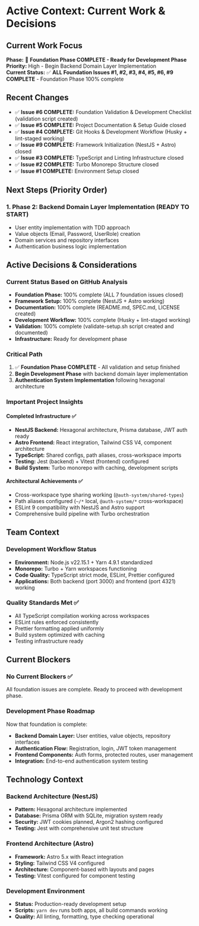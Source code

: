 # Active Context: Current Work & Decisions

## Current Work Focus

**Phase:** 🎉 **Foundation Phase COMPLETE - Ready for Development Phase**  
**Priority:** High - Begin Backend Domain Layer Implementation  
**Current Status:** ✅ **ALL Foundation Issues #1, #2, #3, #4, #5, #6, #9 COMPLETE** - Foundation
Phase 100% complete

## Recent Changes

- ✅ **Issue #6 COMPLETE:** Foundation Validation & Development Checklist (validation script
  created)
- ✅ **Issue #5 COMPLETE:** Project Documentation & Setup Guide closed
- ✅ **Issue #4 COMPLETE:** Git Hooks & Development Workflow (Husky + lint-staged working)
- ✅ **Issue #9 COMPLETE:** Framework Initialization (NestJS + Astro) closed
- ✅ **Issue #3 COMPLETE:** TypeScript and Linting Infrastructure closed
- ✅ **Issue #2 COMPLETE:** Turbo Monorepo Structure closed
- ✅ **Issue #1 COMPLETE:** Environment Setup closed

## Next Steps (Priority Order)

### 1. **Phase 2: Backend Domain Layer Implementation** (READY TO START)

- User entity implementation with TDD approach
- Value objects (Email, Password, UserRole) creation
- Domain services and repository interfaces
- Authentication business logic implementation

## Active Decisions & Considerations

### Current Status Based on GitHub Analysis

- **Foundation Phase:** 100% complete (ALL 7 foundation issues closed)
- **Framework Setup:** 100% complete (NestJS + Astro working)
- **Documentation:** 100% complete (README.md, SPEC.md, LICENSE created)
- **Development Workflow:** 100% complete (Husky + lint-staged working)
- **Validation:** 100% complete (validate-setup.sh script created and documented)
- **Infrastructure:** Ready for development phase

### Critical Path

1. ✅ **Foundation Phase COMPLETE** - All validation and setup finished
2. **Begin Development Phase** with backend domain layer implementation
3. **Authentication System Implementation** following hexagonal architecture

### Important Project Insights

#### Completed Infrastructure ✅

- **NestJS Backend:** Hexagonal architecture, Prisma database, JWT auth ready
- **Astro Frontend:** React integration, Tailwind CSS V4, component architecture
- **TypeScript:** Shared configs, path aliases, cross-workspace imports
- **Testing:** Jest (backend) + Vitest (frontend) configured
- **Build System:** Turbo monorepo with caching, development scripts

#### Architectural Achievements ✅

- Cross-workspace type sharing working (`@auth-system/shared-types`)
- Path aliases configured (`~/*` local, `@auth-system/*` cross-workspace)
- ESLint 9 compatibility with NestJS and Astro support
- Comprehensive build pipeline with Turbo orchestration

## Team Context

### Development Workflow Status

- **Environment:** Node.js v22.15.1 + Yarn 4.9.1 standardized
- **Monorepo:** Turbo + Yarn workspaces functioning
- **Code Quality:** TypeScript strict mode, ESLint, Prettier configured
- **Applications:** Both backend (port 3000) and frontend (port 4321) working

### Quality Standards Met ✅

- All TypeScript compilation working across workspaces
- ESLint rules enforced consistently
- Prettier formatting applied uniformly
- Build system optimized with caching
- Testing infrastructure ready

## Current Blockers

### No Current Blockers ✅

All foundation issues are complete. Ready to proceed with development phase.

### Development Phase Roadmap

Now that foundation is complete:

- **Backend Domain Layer:** User entities, value objects, repository interfaces
- **Authentication Flow:** Registration, login, JWT token management
- **Frontend Components:** Auth forms, protected routes, user management
- **Integration:** End-to-end authentication system testing

## Technology Context

### Backend Architecture (NestJS)

- **Pattern:** Hexagonal architecture implemented
- **Database:** Prisma ORM with SQLite, migration system ready
- **Security:** JWT cookies planned, Argon2 hashing configured
- **Testing:** Jest with comprehensive unit test structure

### Frontend Architecture (Astro)

- **Framework:** Astro 5.x with React integration
- **Styling:** Tailwind CSS V4 configured
- **Architecture:** Component-based with layouts and pages
- **Testing:** Vitest configured for component testing

### Development Environment

- **Status:** Production-ready development setup
- **Scripts:** `yarn dev` runs both apps, all build commands working
- **Quality:** All linting, formatting, type checking operational
